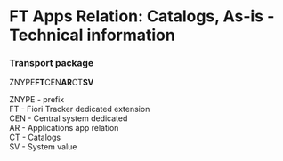 # FT Apps Relation: Catalogs, As-is - Technical information

### Transport package
ZNYPE**FT**CEN**AR**CT**SV**

ZNYPE - prefix<br>
FT - Fiori Tracker dedicated extension<br>
CEN - Central system dedicated<br>
AR - Applications app relation<br>
CT - Catalogs<br>
SV - System value<br>